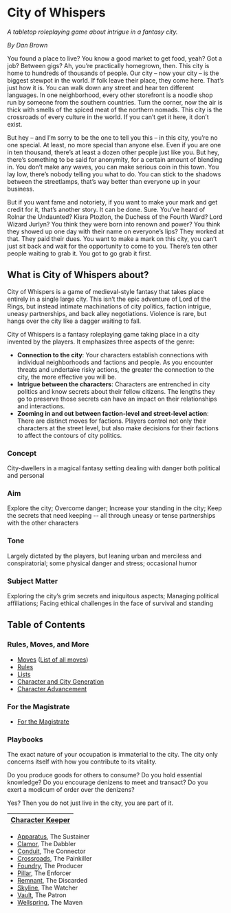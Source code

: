 # City of Whispers
_A tabletop roleplaying game about intrigue in a fantasy city._

_By Dan Brown_

You found a place to live? You know a good market to get food, yeah? Got a job? Between gigs? Ah, you’re practically homegrown, then. This city is home to hundreds of thousands of people. Our city – now your city – is the biggest stewpot in the world. If folk leave their place, they come here. That’s just how it is. You can walk down any street and hear ten different languages. In one neighborhood, every other storefront is a noodle shop run by someone from the southern countries. Turn the corner, now the air is thick with smells of the spiced meat of the northern nomads. This city is the crossroads of every culture in the world. If you can’t get it here, it don’t exist.  

But hey – and I’m sorry to be the one to tell you this – in this city, you’re no one special. At least, no more special than anyone else. Even if you are one in ten thousand, there’s at least a dozen other people just like you. But hey, there’s something to be said for anonymity, for a certain amount of blending in. You don’t make any waves, you can make serious coin in this town. You lay low, there’s nobody telling you what to do. You can stick to the shadows between the streetlamps, that’s way better than everyone up in your business.

But if you want fame and notoriety, if you want to make your mark and get credit for it, that’s another story. It can be done. Sure. You’ve heard of Rolnar the Undaunted? Kisra Ptozlon, the Duchess of the Fourth Ward? Lord Wizard Jurlyn? You think they were born into renown and power? You think they showed up one day with their name on everyone’s lips? They worked at that. They paid their dues. You want to make a mark on this city, you can’t just sit back and wait for the opportunity to come to you. There’s ten other people waiting to grab it. You got to go grab it first.

## What is City of Whispers about?

City of Whispers is a game of medieval-style fantasy that takes place entirely in a single large city. This isn’t the epic adventure of Lord of the Rings, but instead intimate machinations of city politics, faction intrigue, uneasy partnerships, and back alley negotiations. Violence is rare, but hangs over the city like a dagger waiting to fall.

City of Whispers is a fantasy roleplaying game taking place in a city invented by the players. It emphasizes three aspects of the genre:

-   **Connection to the city**: Your characters establish connections with individual neighborhoods and factions and people. As you encounter threats and undertake risky actions, the greater the connection to the city, the more effective you will be.
-   **Intrigue between the characters**: Characters are entrenched in city politics and know secrets about their fellow citizens. The lengths they go to preserve those secrets can have an impact on their relationships and interactions.
-   **Zooming in and out between faction-level and street-level action**: There are distinct moves for factions. Players control not only their characters at the street level, but also make decisions for their factions to affect the contours of city politics.

### Concept

City-dwellers in a magical fantasy setting dealing with danger both political and personal

### Aim

Explore the city; Overcome danger; Increase your standing in the city; Keep the secrets that need keeping -- all through uneasy or tense partnerships with the other characters

### Tone

Largely dictated by the players, but leaning urban and merciless and conspiratorial; some physical danger and stress; occasional humor

### Subject Matter

Exploring the city’s grim secrets and iniquitous aspects; Managing political affiliations; Facing ethical challenges in the face of survival and standing

## Table of Contents

### Rules, Moves, and More
- [Moves](Moves.md) ([List of all moves](ListofMoves.md))
- [Rules](Rules.md)
- [Lists](Lists.md)
- [Character and City Generation](Gen.md)
- [Character Advancement](Advacement.md)

### For the Magistrate
- [For the Magistrate](Magistrate.md)

<a id="Playbooks"></a>
### Playbooks
The exact nature of your occupation is immaterial to the city. The city only concerns itself with how you contribute to its vitality. 

Do you produce goods for others to consume? Do you hold essential knowledge? Do you encourage denizens to meet and transact? Do you exert a modicum of order over the denizens? 

Yes? Then you do not just live in the city, you are part of it.


| [Character Keeper](https://docs.google.com/spreadsheets/d/19W-ZXKJxQCVb6nVTRmpdg9w0xR8xBqS2c9Jb80rYUrk/edit?usp=sharing) |
| --- |


- [Apparatus](Playbooks/Apparatus.md), The Sustainer
- [Clamor](Playbooks/Clamor.md), The Dabbler
- [Conduit](Playbooks/Conduit.md), The Connector
- [Crossroads](Playbooks/Crossroads.md), The Painkiller
- [Foundry](Playbooks/Foundry.md), The Producer
- [Pillar](Playbooks/Pillar.md), The Enforcer
- [Remnant](Playbooks/Remnant.md), The Discarded
- [Skyline](Playbooks/Skyline.md), The Watcher
- [Vault](Playbooks/Vault.md), The Patron
- [Wellspring](Playbooks/Wellspring.md), The Maven